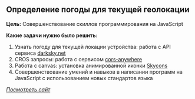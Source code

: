 ## Определение погоды для текущей геолокации

**Цель:** Cовершенствование скиллов программирования на JavaScript

**Какие задачи нужно было решить:**

1. Узнать погоду для текущей локации устройства: работа с API сервиса [darksky.net](https://darksky.net/dev)
2. CROS запросы: работа с сервисом [cors-anywhere](http://cors-anywhere.herokuapp.com/) 
3. Работа с cаnvas: установка анимированной иконки [Skycons](https://github.com/darkskyapp)
4. Совершенствование умений и навыков в написании программ на JavaScript с использованием новых стандартов языка

[_Посмотреть сайт_](http://git.lekua.in.ua/weather-geolocation/)